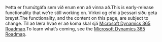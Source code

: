 <span data-ttu-id="bbc2f-101">Þetta er frumútgáfa sem við erum enn að vinna að.</span><span class="sxs-lookup"><span data-stu-id="bbc2f-101">This is early-release functionality that we’re still working on.</span></span> <span data-ttu-id="bbc2f-102">Virkni og efni á þessari síðu geta breyst.</span><span class="sxs-lookup"><span data-stu-id="bbc2f-102">The functionality, and the content on this page, are subject to change.</span></span> <span data-ttu-id="bbc2f-103">Til að læra hvað er að koma skal sjá [Microsoft Dynamics 365 Roadmap](https://go.microsoft.com/fwlink/?linkid=842139).</span><span class="sxs-lookup"><span data-stu-id="bbc2f-103">To learn what’s coming, see the [Microsoft Dynamics 365 Roadmap](https://go.microsoft.com/fwlink/?linkid=842139).</span></span>
